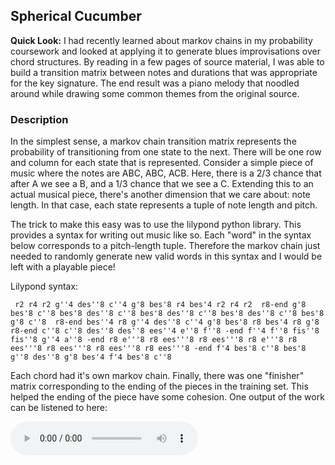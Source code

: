 ## Spherical Cucumber

**Quick Look:** I had recently learned about markov chains in my probability coursework and looked at applying it to generate blues improvisations over chord structures. By reading in a few pages of source material, I was able to build a transition matrix between notes and durations that was appropriate for the key signature. The end result was a piano melody that noodled around while drawing some common themes from the original source.  

### Description

In the simplest sense, a markov chain transition matrix represents the probability of transitioning from one state to the next. There will be one row and column for each state that is represented. Consider a simple piece of music where the notes are ABC, ABC, ACB. Here, there is a 2/3 chance that after A we see a B, and a 1/3 chance that we see a C. Extending this to an actual musical piece, there's another dimension that we care about: note length. In that case, each state represents a tuple of note length and pitch.

The trick to make this easy was to use the lilypond python library. This provides a syntax for writing out music like so. Each "word" in the syntax below corresponds to a pitch-length tuple. Therefore the markov chain just needed to randomly generate new valid words in this syntax and I would be left with a playable piece! 

Lilypond syntax:
```
 r2 r4 r2 g''4 des''8 c''4 g'8 bes'8 r4 bes'4 r2 r4 r2  r8-end g'8 bes'8 c''8 bes'8 des''8 c''8 bes'8 des''8 c''8 bes'8 des''8 c''8 bes'8 g'8 c''8  r8-end bes''4 r8 g''4 des''8 c''4 g'8 bes'8 r8 bes'4 r8 g'8  r8-end c''8 c''8 des''8 des''8 ees''4 e''8 f''8 -end f''4 f''8 fis''8 fis''8 g''4 a''8 -end r8 e'''8 r8 ees'''8 r8 ees'''8 r8 e'''8 r8 ees'''8 r8 ees'''8 r8 ees'''8 r8 ees'''8 -end f'4 bes'8 c''8 bes'8 g''8 des''8 g'8 bes'4 f'4 bes'8 c''8
```

 Each chord had it's own markov chain. Finally, there was one "finisher" matrix corresponding to the ending of the pieces in the training set. This helped the ending of the piece have some cohesion. One output of the work can be listened to here:

<audio controls>
  <source src="https://sunnybala.com/portfolio/files/algoblues.mp3" type="audio/mpeg">
</audio>